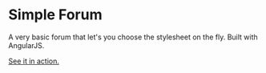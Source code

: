 # Simple Forum
A very basic forum that let's you choose the stylesheet on the fly. Built with AngularJS.

[See it in action.](http://bl.ocks.org/pakryb/raw/a7bb350a54cb2ddaccc5/)
